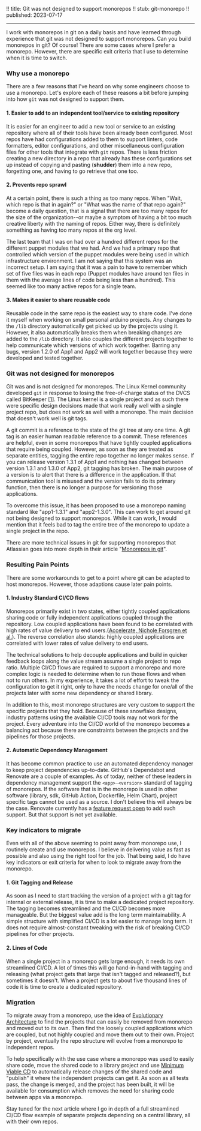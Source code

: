 !! title: Git was not designed to support monorepos
!! stub: git-monorepo
!! published: 2023-07-17

---
I work with monorepos in git on a daily basis and have learned through experience that git was not designed to support
monorepos. Can you build monorepos in git? Of course! There are some cases where I prefer a monorepo. However, there are
specific exit criteria that I use to determine when it is time to switch.


### Why use a monorepo

There are a few reasons that I've heard on why some engineers choose to use a monorepo. Let's explore each of these 
reasons a bit before jumping into how `git` was not designed to support them.


#### 1. Easier to add to an independent tool/service to existing repository

It is easier for an engineer to add a new tool or service to an existing repository where all of their tools have been
already been configured. Most repos have had configurations added to them to support linters, code formatters, editor
configurations, and other miscellaneous configuration files for other tools that integrate with `git` repos. There is
less friction creating a new directory in a repo that already has these configurations set up instead of copying and
pasting (**shudder**) them into a new repo, forgetting one, and having to go retrieve that one too.


#### 2. Prevents repo sprawl

At a certain point, there is such a thing as too many repos. When "Wait, which repo is that in again?" or "What was the
name of that repo again?" become a daily question, that is a signal that there are too many repos for the size of the
organization--or maybe a symptom of having a bit too much creative liberty with the naming of repos. Either way, there
is definitely something as having too many repos at the org level. 

The last team that I was on had over a hundred different repos for the different puppet modules that we had. And we had
a primary repo that controlled which version of the puppet modules were being used in which infrastructure environment.
I am not saying that this system was an incorrect setup. I am saying that it was a pain to have to remember which set of
five files was in each repo (Puppet modules have around ten files in them with the average lines of code being less than
a hundred). This seemed like too many active repos for a single team.


#### 3. Makes it easier to share reusable code

Reusable code in the same repo is the easiest way to share code. I've done it myself when working on small personal
arduino projects. Any changes to the `/lib` directory automatically get picked up by the projects using it. However, it
also automatically breaks them when breaking changes are added to the `/lib` directory. It also couples the different
projects together to help communicate which versions of which work together. Barring any bugs, version 1.2.0 of App1 and
App2 will work together because they were developed and tested together.


### Git was not designed for monorepos

Git was and is not designed for monorepos. The Linux Kernel community developed `git` in response to losing the
free-of-charge status of the DVCS called BitKeeper [[1](https://git-scm.com/book/en/v2/Getting-Started-A-Short-History-of-Git)].
The Linux kernel is a single project and as such there were specific design decisions made that work really well with a
single project repo, but does not work as well with a monorepo. The main decision that doesn't work well is git tags.

A git commit is a reference to the state of the git tree at any one time. A git tag is an easier human readable
reference to a commit. These references are helpful, even in some monorepos that have tightly coupled applications that
require being coupled. However, as soon as they are treated as separate entities, tagging the entire repo together no
longer makes sense. If you can release version 1.3.1 of App1 and nothing has changed between version 1.3.1 and 1.3.0 of
App2, git tagging has broken. The main purpose of a version is to alert that there is a difference in the application.
If that communication tool is misused and the version fails to do its primary function, then there is no longer a purpose
for versioning those applications.

To overcome this issue, it has been proposed to use a monorepo naming standard like "app1-1.3.1" and "app2-1.3.0". This
can work to get around git not being designed to support monorepos. While it can work, I would mention that it feels bad
to tag the entire tree of the monorepo to update a single project in the repo.

There are more technical issues in git for supporting monorepos that Atlassian goes into more depth in their article
"[Monorepos in git](https://www.atlassian.com/git/tutorials/monorepos)".


### Resulting Pain Points

There are some workarounds to get to a point where git can be adapted to host monorepos. However, those adaptions cause
later pain points. 

#### 1. Industry Standard CI/CD flows

Monorepos primarily exist in two states, either tightly coupled applications sharing code or fully independent
applications coupled through the repository. Low coupled applications have been found to be correlated with high rates
of value delivery to end users.([Accelerate, Nichole Forsgren et al.](https://www.oreilly.com/library/view/accelerate/9781457191435/)). 
The reverse correlation also stands: highly coupled applications are correlated with lower rates of value delivery to
end users.

The technical solutions to help decouple applications and build in quicker feedback loops along the value stream assume
a single project to repo ratio. Multiple CI/CD flows are required to support a monorepo and more complex logic is needed
to determine when to run those flows and when not to run others. In my experience, it takes a lot of effort to tweak the
configuration to get it right, only to have the needs change for one/all of the projects later with some new dependency
or shared library.

In addition to this, most monorepo structures are very custom to support the specific projects that they hold. Because
of these snowflake designs, industry patterns using the available CI/CD tools may not work for the project. Every
adventure into the CI/CD world of the monorepo becomes a balancing act because there are constraints between the
projects and the pipelines for those projects.


#### 2. Automatic Dependency Management

It has become common practice to use an automated dependency manager to keep project dependencies up-to-date. GitHub's
Dependabot and Renovate are a couple of examples. As of today, neither of these leaders in dependency management support
the `<app>-<version>` standard of tagging of monorepos. If the software that is in the monorepo is used in other
software (library, sdk, GitHub Action, Dockerfile, Helm Chart), project specific tags cannot be used as a source. I
don't believe this will always be the case. Renovate currently has a [feature request open](https://github.com/renovatebot/renovate/issues/14546) 
to add such support. But that support is not yet available.


### Key indicators to migrate

Even with all of the above seeming to point away from monorepo use, I routinely create and use monorepos. I believe in
delivering value as fast as possible and also using the right tool for the job. That being said, I do have key
indicators or exit criteria for when to look to migrate away from the monorepo.


#### 1. Git Tagging and Release

As soon as I need to start tracking the version of a project with a git tag for internal or external release, it is time
to make a dedicated project repository. The tagging becomes streamlined and the CI/CD becomes more manageable. But the
biggest value add is the long term maintainability. A simple structure with simplified CI/CD is a lot easier to manage
long term. It does not require almost-constant tweaking with the risk of breaking CI/CD pipelines for other projects.


#### 2. Lines of Code

When a single project in a monorepo gets large enough, it needs its own streamlined CI/CD. A lot of times this will go
hand-in-hand with tagging and releasing (what project gets that large that isn't tagged and released?), but sometimes it
doesn't. When a project gets to about five thousand lines of code it is time to create a dedicated repository.


### Migration

To migrate away from a monorepo, use the idea of [Evolutionary Architecture](https://evolutionaryarchitecture.com/) to 
find the projects that can easily be removed from monorepo and moved out to its own. Then find the loosely coupled
applications which are coupled, but not highly coupled and move them out to their own. Project by project, eventually
the repo structure will evolve from a monorepo to independent repos.

To help specifically with the use case where a monorepo was used to easily share code, move the shared code to a library 
project and use [Minimum Viable CD](https://minimumcd.org/minimumcd/) to automatically release changes of the shared
code and "publish" it where the independent projects can get it. As soon as all tests pass, the change is merged, and
the project has been built, it will be available for consumption which removes the need for sharing code between apps
via a monorepo.

Stay tuned for the next article where I go in depth of a full streamlined CI/CD flow example of separate projects
depending on a central library, all with their own repos.
